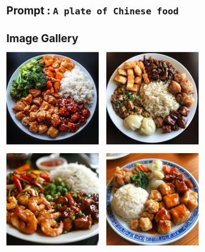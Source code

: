 # Prompt : `A plate of Chinese food`

# Image Gallery

<div style="display: grid; grid-template-columns: 1fr 1fr; gap: 20px; max-width: 800px; margin: 0 auto;">
    <div>
        <img src="A_plate_of_Chinese_food__1.png" alt="Image 1" style="width: 100%; height: auto;">
    </div>
    <div>
        <img src="A_plate_of_Chinese_food__2.png" alt="Image 2" style="width: 100%; height: auto;">
    </div>
    <div>
        <img src="A_plate_of_Chinese_food__3.png" alt="Image 3" style="width: 100%; height: auto;">
    </div>
    <div>
        <img src="A_plate_of_Chinese_food__4.png" alt="Image 4" style="width: 100%; height: auto;">
    </div>
</div>
